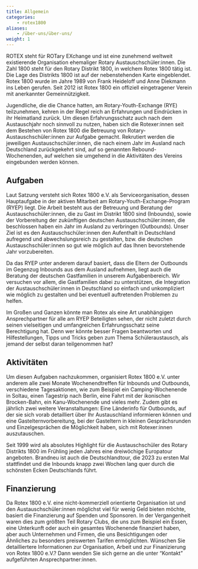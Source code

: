 ```yaml
---
title: Allgemein
categories:
    - rotex1800
aliases:
    - /über-uns/über-uns/
weight: 1
---
```

ROTEX steht für ROTary EXchange und ist eine zunehmend weltweit existierende
Organisation ehemaliger Rotary Austauschschüler:innen. Die Zahl 1800 steht für
den Rotary Distrikt 1800, in welchem Rotex 1800 tätig ist. Die Lage des
Distrikts 1800 ist auf der nebenstehenden Karte eingeblendet. Rotex 1800 wurde
im Jahre 1989 von Frank Heideloff und Anne Diekmann ins Leben gerufen. Seit 2012
ist Rotex 1800 ein offiziell eingetragener Verein mit anerkannter
Gemeinnützigkeit.

Jugendliche, die die Chance hatten, am Rotary-Youth-Exchange (RYE) teilzunehmen,
kehren in der Regel reich an Erfahrungen und Eindrücken in ihr Heimatland
zurück. Um diesen Erfahrungsschatz auch nach dem Austauschjahr noch sinnvoll zu
nutzen, haben sich die Rotexer:innen seit dem Bestehen von Rotex 1800 die
Betreuung von Rotary-Austauschschüler:innen zur Aufgabe gemacht. Rekrutiert
werden die jeweiligen Austauschschüler:innen, die nach einem Jahr im Ausland
nach Deutschland zurückgekehrt sind, auf so genannten Rebound-Wochenenden, auf
welchen sie umgehend in die Aktivitäten des Vereins eingebunden werden können.

## Aufgaben

Laut Satzung versteht sich Rotex 1800 e.V. als Serviceorganisation, dessen
Hauptaufgabe in der aktiven Mitarbeit am Rotary-Youth-Exchange-Program (RYEP)
liegt. Die Arbeit besteht aus der Betreuung und Beratung der
Austauschschüler:innen, die zu Gast im Distrikt 1800 sind (Inbounds), sowie der
Vorbereitung der zukünftigen deutschen Austauschschüler:innen, die beschlossen
haben ein Jahr im Ausland zu verbringen (Outbounds). Unser Ziel ist es den
Austauschschüler:innen den Aufenthalt in Deutschland aufregend und
abwechslungsreich zu gestalten, bzw. die deutschen Austauschschüler:innen so gut
wie möglich auf das Ihnen bevorstehende Jahr vorzubereiten.

Da das RYEP unter anderem darauf basiert, dass die Eltern der Outbounds im
Gegenzug Inbounds aus dem Ausland aufnehmen, liegt auch die Beratung der
deutschen Gastfamilien in unserem Aufgabenbereich. Wir versuchen vor allem, die
Gastfamilien dabei zu unterstützen, die Integration der Austauschschüler:innen
in Deutschland so einfach und unkompliziert wie möglich zu gestalten und bei
eventuell auftretenden Problemen zu helfen.

Im Großen und Ganzen könnte man Rotex als eine Art unabhängigen Ansprechpartner
für alle am RYEP Beteiligten sehen, der nicht zuletzt durch seinen vielseitigen
und umfangreichen Erfahrungsschatz seine Berechtigung hat. Denn wer könnte
besser Fragen beantworten und Hilfestellungen, Tipps und Tricks geben zum Thema
Schüleraustausch, als jemand der selbst daran teilgenommen hat?

## Aktivitäten

Um diesen Aufgaben nachzukommen, organisiert Rotex 1800 e.V. unter anderem alle
zwei Monate Wochenendtreffen für Inbounds und Outbounds, verschiedene
Tagesaktionen, wie zum Beispiel ein Camping-Wochenende in Soltau, einen
Tagestrip nach Berlin, eine Fahrt mit der ikonischen Brocken-Bahn, ein
Kanu-Wochenende und vieles mehr. Zudem gibt es jährlich zwei weitere
Veranstaltungen: Eine Länderinfo für Outbounds, auf der sie sich vorab
detailliert über Ihr Austauschland informieren können und eine
Gastelternvorbereitung, bei der Gasteltern in kleinen Gesprächsrunden und
Einzelgesprächen die Möglichkeit haben, sich mit Rotexer:innen auszutauschen.

Seit 1999 wird als absolutes Highlight für die Austauschschüler des Rotary
Distrikts 1800 im Frühling jeden Jahres eine dreiwöchige Europatour angeboten.
Brandneu ist auch die Deutschlandtour, die 2023 zu ersten Mal stattfindet und
die Inbounds knapp zwei Wochen lang quer durch die schönsten Ecken Deutschlands
führt.

## Finanzierung

Da Rotex 1800 e.V. eine nicht-kommerziell orientierte Organisation ist und den
Austauschschüler:innen möglichst viel für wenig Geld bieten möchte, basiert die
Finanzierung auf Spenden und Sponsoren. In der Vergangenheit waren dies zum
größten Teil Rotary Clubs, die uns zum Beispiel ein Essen, eine Unterkunft oder
auch ein gesamtes Wochenende finanziert haben, aber auch Unternehmen und Firmen,
die uns Besichtigungen oder Ähnliches zu besonders preiswerten Tarifen
ermöglichten. Wünschen Sie detailliertere Informationen zur Organisation, Arbeit
und zur Finanizierung von Rotex 1800 e.V.? Dann wenden Sie sich gerne an die
unter “Kontakt” aufgeführten Ansprechpartner:innen.